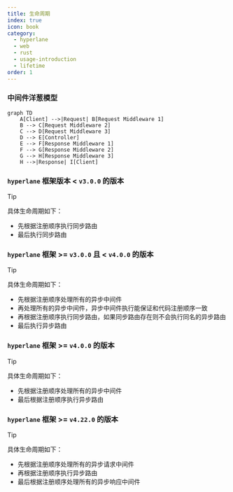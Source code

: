 ```yaml
---
title: 生命周期
index: true
icon: book
category:
  - hyperlane
  - web
  - rust
  - usage-introduction
  - lifetime
order: 1
---
```


<Share colorful />

### 中间件洋葱模型

```mermaid
graph TD
    A[Client] -->|Request| B[Request Middleware 1]
    B --> C[Request Middleware 2]
    C --> D[Request Middleware 3]
    D --> E[Controller]
    E --> F[Response Middleware 1]
    F --> G[Response Middleware 2]
    G --> H[Response Middleware 3]
    H -->|Response| I[Client]
```

### `hyperlane` 框架版本 < `v3.0.0` 的版本

> [!tip]
> 具体生命周期如下：
>
> - 先根据注册顺序执行同步路由
> - 最后执行同步路由

### `hyperlane` 框架 >= `v3.0.0` 且 < `v4.0.0` 的版本

> [!tip]
> 具体生命周期如下：
>
> - 先根据注册顺序处理所有的异步中间件
> - 再处理所有的异步中间件，异步中间件执行能保证和代码注册顺序一致
> - 再根据注册顺序执行同步路由，如果同步路由存在则不会执行同名的异步路由
> - 最后执行异步路由

### `hyperlane` 框架 >= `v4.0.0` 的版本

> [!tip]
> 具体生命周期如下：
>
> - 先根据注册顺序处理所有的异步中间件
> - 最后根据注册顺序执行异步路由

### `hyperlane` 框架 >= `v4.22.0` 的版本

> [!tip]
> 具体生命周期如下：
>
> - 先根据注册顺序处理所有的异步请求中间件
> - 再根据注册顺序执行异步路由
> - 最后根据注册顺序处理所有的异步响应中间件

<Bottom />
